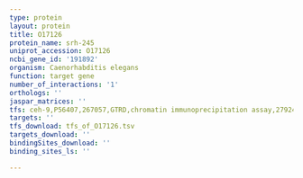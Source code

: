 ```yaml
---
type: protein
layout: protein
title: O17126
protein_name: srh-245
uniprot_accession: O17126
ncbi_gene_id: '191892'
organism: Caenorhabditis elegans
function: target gene
number_of_interactions: '1'
orthologs: ''
jaspar_matrices: ''
tfs: ceh-9,P56407,267057,GTRD,chromatin immunoprecipitation assay,27924024%5Buid%5D,No
targets: ''
tfs_download: tfs_of_O17126.tsv
targets_download: ''
bindingSites_download: ''
binding_sites_ls: ''

---
```


